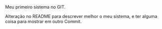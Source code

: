 Meu primeiro sistema no GIT.

Alteração no README para descrever melhor o meu sistema, e ter alguma coisa para mostrar em outro Commit.